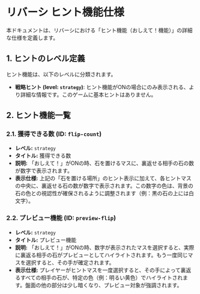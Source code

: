 # リバーシ ヒント機能仕様

本ドキュメントは、リバーシにおける「ヒント機能（おしえて！機能）」の詳細な仕様を定義します。

## 1. ヒントのレベル定義

ヒント機能は、以下のレベルに分類されます。

-   **戦略ヒント (level: `strategy`)**: ヒント機能がONの場合にのみ表示される、より詳細な情報です。このゲームに基本ヒントはありません。

## 2. ヒント機能一覧

### 2.1. 獲得できる数 (ID: `flip-count`)

-   **レベル:** `strategy`
-   **タイトル:** 獲得できる数
-   **説明:** 「おしえて！」がONの時、石を置けるマスに、裏返せる相手の石の数が数字で表示されます。
-   **表示仕様:** 上記の「石を置ける場所」のヒント表示に加えて、各ヒントマスの中央に、裏返せる石の数が数字で表示されます。この数字の色は、背景の石の色との視認性が確保されるように調整されます（例：黒の石の上には白文字）。

### 2.2. プレビュー機能 (ID: `preview-flip`)

-   **レベル:** `strategy`
-   **タイトル:** プレビュー機能
-   **説明:** 「おしえて！」がONの時、数字が表示されたマスを選択すると、実際に裏返る相手の石がプレビューとしてハイライトされます。もう一度同じマスを選択すると、その手が確定されます。
-   **表示仕様:** プレイヤーがヒントマスを一度選択すると、その手によって裏返るすべての相手の石が、特定の色（例：明るい黄色）でハイライトされます。盤面の他の部分は少し暗くなり、プレビュー対象が強調されます。